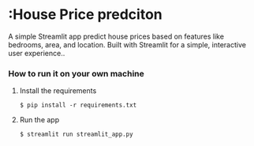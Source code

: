 # :House Price predciton 

A simple Streamlit app predict house prices based on features like bedrooms, area, and location. Built with Streamlit for a simple, interactive user experience..


### How to run it on your own machine

1. Install the requirements

   ```
   $ pip install -r requirements.txt
   ```

2. Run the app

   ```
   $ streamlit run streamlit_app.py
   ```
